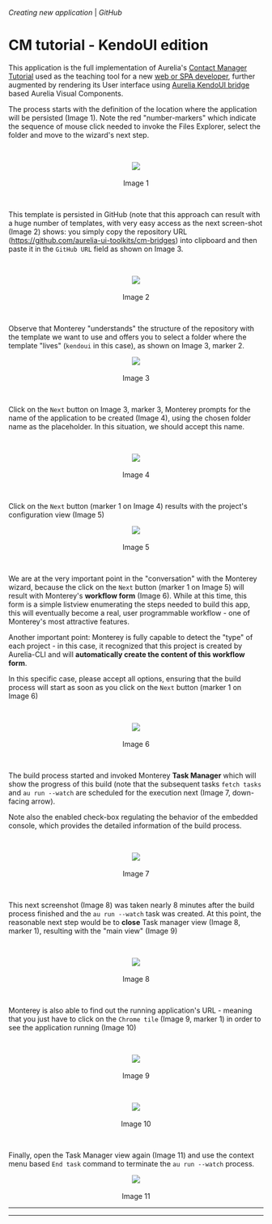_Creating new application_ | _GitHub_
# CM tutorial - KendoUI edition

This application is the full implementation of Aurelia's [Contact Manager Tutorial](http://aurelia.io/hub.html#/doc/article/aurelia/framework/latest/contact-manager-tutorial) used as the teaching tool for a new [web or SPA developer](http://aurelia.io/hub.html#/doc/persona/new-developer), further augmented by rendering its User interface using [Aurelia KendoUI bridge](https://github.com/aurelia-ui-toolkits/aurelia-kendoui-bridge) based Aurelia Visual Components.

The process starts with the definition of the location where the application will be persisted (Image 1). Note the red "number-markers" which indicate the sequence of mouse click needed to invoke the Files Explorer, select the folder and move to the wizard's next step.

<br>
<p align=center>
  <img src="https://cloud.githubusercontent.com/assets/2712405/18107997/5409d23c-6ed8-11e6-97dd-cc82c1bb2b1c.png"></img>
 <br><br>
Image 1
</p>

<br>

This template is persisted in GitHub (note that this approach can result with a huge number of templates, with very easy access as the next screen-shot (Image 2) shows: you simply copy the repository URL (https://github.com/aurelia-ui-toolkits/cm-bridges) into clipboard and then paste it in the `GitHub URL` field as shown on Image 3.

<br>

<p align=center>
  <img src="https://cloud.githubusercontent.com/assets/2712405/19329389/60492c56-90a6-11e6-8c08-1428e076edb3.png"></img>
 <br><br>
Image 2
</p>

<br>

Observe that Monterey "understands" the structure of the repository with the template we want to use and offers you to select a folder where the template "lives" (`kendoui` in this case), as shown on Image 3, marker 2.

<p align=center>
  <img src="https://cloud.githubusercontent.com/assets/2712405/19330854/e41cf500-90ae-11e6-9d50-2ebb7f33bad1.png"></img>
 <br><br>
Image 3
</p>

<br>

Click on the `Next` button on Image 3, marker 3, Monterey prompts for the name of the application to be created (Image 4), using the chosen folder name as the placeholder. In this situation, we should accept this name.

<br>

<p align=center>
  <img src="https://cloud.githubusercontent.com/assets/2712405/19330914/5e55c702-90af-11e6-801b-9310c04d51c4.png"></img>
 <br><br>
Image 4

</p>

<br>

Click on the `Next` button (marker 1 on Image 4) results with the project's configuration  view (Image 5)

<p align=center>
  <img src="https://cloud.githubusercontent.com/assets/2712405/19335350/8099313e-90d0-11e6-93b9-9012f1abb238.png"></img>
 <br><br>
Image 5
</p>

<br>

We are at the very important point in the "conversation" with the Monterey wizard, because the click on the `Next` button (marker 1 on Image 5) will result with Monterey's **workflow form** (Image 6). While at this time, this form is a simple listview enumerating the steps needed to build this app, this will eventually become a real, user programmable workflow - one of Monterey's most attractive features.

Another important point: Monterey is fully capable to detect the "type" of each project - in this case, it recognized that this project is created by Aurelia-CLI and will **automatically create the content of this workflow form**.

In this specific case, please accept all options, ensuring that the build process will start as soon as you click on the `Next` button (marker 1 on Image 6)

<br>
<p align=center>
  <img src="https://cloud.githubusercontent.com/assets/2712405/18108367/e7ba5474-6ed9-11e6-9aec-45b59b8f8723.png"></img>
 <br><br>
Image 6
</p>

<br>

The build process started and invoked Monterey **Task Manager** which will show the progress of this build (note that the subsequent tasks `fetch tasks` and `au run --watch` are scheduled for the execution next (Image 7, down-facing arrow).

Note also the enabled check-box regulating the behavior of the embedded console, which provides the detailed information of the build process.

<br>
<p align=center>
  <img src="https://cloud.githubusercontent.com/assets/2712405/18108395/0443b7ac-6eda-11e6-812f-8ca14078b095.png"></img>
 <br><br>
Image 7
</p>

<br>

This next screenshot (Image 8) was taken nearly 8 minutes after the build process finished and the `au run --watch` task was created. At this point, the reasonable next step would be to **close** Task manager view (Image 8, marker 1), resulting with the "main view" (Image 9)

<br>
<p align=center>
  <img src="https://cloud.githubusercontent.com/assets/2712405/18108425/24d76ef0-6eda-11e6-9ba1-dbacfa54db7a.png"></img>
 <br><br>
Image 8
</p>

<br>

Monterey is also able to find out the running application's URL - meaning that you just have to click on the `Chrome tile` (Image 9, marker 1) in order to see the application running (Image 10)

<br>
<p align=center>
  <img src="https://cloud.githubusercontent.com/assets/2712405/18108449/40b6d8f4-6eda-11e6-97a8-1b4165947417.png"></img>
 <br><br>
Image 9
</p>

<br>
<p align=center>
  <img src="https://cloud.githubusercontent.com/assets/2712405/18227564/7fa4e92e-71f6-11e6-8e07-cf214af15007.png"></img>
 <br><br>
Image 10
</p>

<br>

Finally, open the Task Manager view again (Image 11) and use the context menu based `End task` command to terminate the `au run --watch` process.

<p align=center>
  <img src="https://cloud.githubusercontent.com/assets/2712405/18108673/4e1177ec-6edb-11e6-981c-2bbf570a51c5.png"></img>
 <br><br>
Image 11
</p>

***
***






























